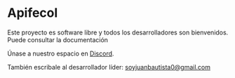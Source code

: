 # Apifecol

Este proyecto es software libre y todos los desarrolladores son bienvenidos.
Puede consultar la documentación

Únase a nuestro espacio en <a href="https://discord.gg/R886hnnD">Discord</a>.

También escribale al desarrollador líder: <a href="mailto:soyjuanbautista0@gmail.com">soyjuanbautista0@gmail.com</a>